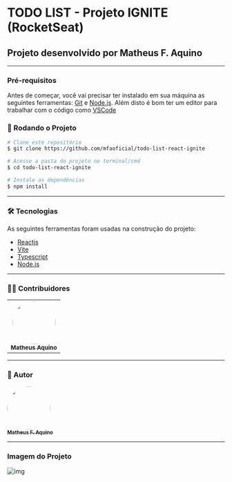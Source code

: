 # TODO LIST - Projeto IGNITE (RocketSeat)
## Projeto desenvolvido por Matheus F. Aquino

---

### Pré-requisitos

Antes de começar, você vai precisar ter instalado em sua máquina as seguintes ferramentas:
[Git](https://git-scm.com) e [Node.js](https://nodejs.org/en/).
Além disto é bom ter um editor para trabalhar com o código como [VSCode](https://code.visualstudio.com/)

### 🎲 Rodando o Projeto

```bash
# Clone este repositório
$ git clone https://github.com/mfaoficial/todo-list-react-ignite

# Acesse a pasta do projeto no terminal/cmd
$ cd todo-list-react-ignite

# Instale as dependências
$ npm install
```

---

### 🛠 Tecnologias

As seguintes ferramentas foram usadas na construção do projeto:

- [Reactjs](https://pt-br.reactjs.org/)
- [Vite](https://vitejs.dev/)
- [Typescript](https://www.typescriptlang.org/)
- [Node.js](https://nodejs.org/en/)

---

### 👨‍💻 Contribuidores

<table>
  <tr>
    <td align="center"><a href="https://github.com/mfaoficial"><img style="border-radius: 50%;" src="https://avatars.githubusercontent.com/u/56968366?s=64&v=4" width="100px;" alt=""/><br /><sub><b>Matheus Aquino</b></sub></a><br /></td>
  </tr>
</table>

---

### 🦸 Autor

<a href="https://github.com/mfaoficial">
 <img style="border-radius: 50%;" src="https://avatars.githubusercontent.com/u/56968366?s=64&v=4" width="100px;" alt=""/>
 <br />
 <sub><b>Matheus F. Aquino</b></sub></a>
 <br />
 
 ---
 
 ### Imagem do Projeto
 
![img](https://i.imgur.com/BTe6VTB.png)
